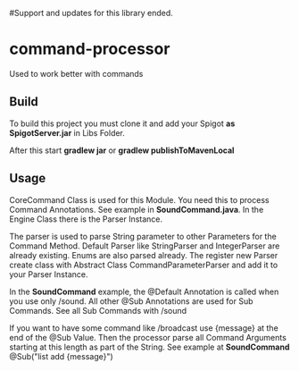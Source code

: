#Support and updates for this library ended.

# command-processor
Used to work better with commands

## Build

To build this project you must clone it and add your Spigot **as SpigotServer.jar** in Libs Folder.

After this start **gradlew jar** or **gradlew publishToMavenLocal**

## Usage

CoreCommand Class is used for this Module. You need this to process Command Annotations. See example in **SoundCommand.java**.
In the Engine Class there is the Parser Instance. 

The parser is used to parse String parameter to other Parameters for the Command Method.
Default Parser like StringParser and IntegerParser are already existing. Enums are also parsed already.
The register new Parser create class with Abstract Class CommandParameterParser and add it to your Parser Instance.

In the **SoundCommand** example, the @Default Annotation is called when you use only /sound. All other @Sub Annotations are used for Sub Commands. See all Sub Commands with
/sound

If you want to have some command like /broadcast <Message> use {message} at the end of the @Sub Value. Then the processor parse all Command Arguments starting at this length as part of the String. See example at **SoundCommand** @Sub("list add {message}")
